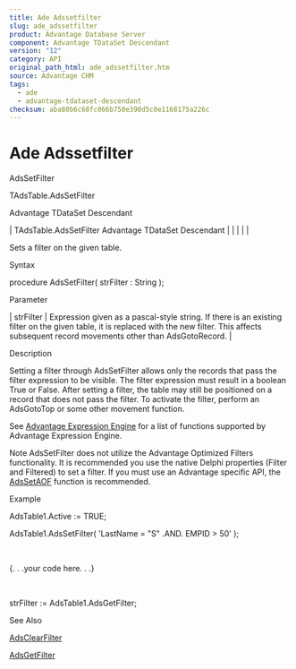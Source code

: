```yaml
---
title: Ade Adssetfilter
slug: ade_adssetfilter
product: Advantage Database Server
component: Advantage TDataSet Descendant
version: "12"
category: API
original_path_html: ade_adssetfilter.htm
source: Advantage CHM
tags:
  - ade
  - advantage-tdataset-descendant
checksum: aba80b6c68fc066b750e398d5c0e1168175a226c
---
```


# Ade Adssetfilter

AdsSetFilter

TAdsTable.AdsSetFilter

Advantage TDataSet Descendant

| TAdsTable.AdsSetFilter  Advantage TDataSet Descendant |  |  |  |  |

Sets a filter on the given table.

Syntax

procedure AdsSetFilter( strFilter : String );

Parameter

| strFilter | Expression given as a pascal-style string. If there is an existing filter on the given table, it is replaced with the new filter. This affects subsequent record movements other than AdsGotoRecord. |

Description

Setting a filter through AdsSetFilter allows only the records that pass the filter expression to be visible. The filter expression must result in a boolean True or False. After setting a filter, the table may still be positioned on a record that does not pass the filter. To activate the filter, perform an AdsGotoTop or some other movement function.

See [Advantage Expression Engine](master_advantage_expression_engine.md) for a list of functions supported by Advantage Expression Engine.

Note AdsSetFilter does not utilize the Advantage Optimized Filters functionality. It is recommended you use the native Delphi properties (Filter and Filtered) to set a filter. If you must use an Advantage specific API, the [AdsSetAOF](ade_adssetaof.md) function is recommended.

Example

AdsTable1.Active := TRUE;

AdsTable1.AdsSetFilter( 'LastName = "S" .AND. EMPID > 50' );

 

{. . .your code here. . .}

 

strFilter := AdsTable1.AdsGetFilter;

See Also

[AdsClearFilter](ade_adsclearfilter.md)

[AdsGetFilter](ade_adsgetfilter.md)
